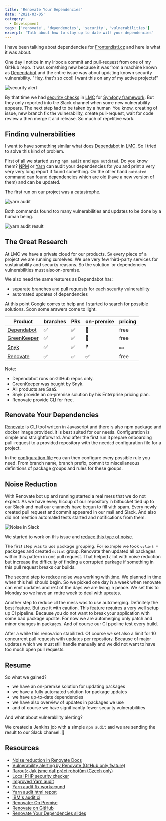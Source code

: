 ```yaml
---
title: 'Renovate Your Dependencies'
date: '2021-03-05'
category:
  - Development
tags: ['renovate', 'dependencies', 'security', 'vulnerabilities']
excerpt: 'Talk about how to stay up to date with your dependencies'
---
```


I have been talking about dependencies for [Frontendisti.cz][frontendisti] and here is what it was about.

One day I notice in my Inbox a commit and pull-request from one of my GitHub repo.
It was something new because it was from a machine known as [Dependabot][dependabot] and the entire issue was about updating
known security vulnerability. "Hey, that's so cool! I want this on any of my active projects!"

![security alert](./github-dependabot.png 'Securit alert from dependabot')

By that time we had [security checks](https://github.com/FriendsOfPHP/security-advisories) in [LMC][lmc] for [Symfony framework][symfony]. But they only reported into the Slack channel
when some new vulnerability appears. The next step had to be taken by a human. You know, creating of issue, new branch
fix the vulnerability, create pull-request, wait for code review a then merge it and release. So much of repetitive work.

## Finding vulnerabilities

I want to have something similar what does [Dependabot][dependabot] in [LMC][lmc]. So I tried to solve this kind of problem.

First of all we started using `npm audit` and `npm outdated`. Do you know them? [NPM][npm-audit] or [Yarn][yarn-audit] can audit your dependencies
for you and print a very very very long report if found something. On the other hand `outdated` command can found dependencies
which are old (have a new version of them) and can be updated.

The first run on our project was a catastrophe.

![yarn audit](./audit.gif 'Running audit on our project')

Both commands found too many vulnerabilities and updates to be done by a human being.

![yarn audit result](./audit-result.png 'Result of audit on our project')

## The Great Research

At LMC we have a private cloud for our products. So every piece of a project we are running ourselves.
We use very few third-party services for sustainability and security reasons. So the solution for
dependencies vulnerabilities must also on-premise.

We also need the same features as Dependabot has:

- separate branches and pull requests for each security vulnerability
- automated updates of dependencies

At this point Google comes to help and I started to search for possible solutions. Soon some answers come to light.

| Product                    | branches | PRs | on-premise | pricing |
| -------------------------- | -------- | --- | ---------- | ------- |
| [Dependabot][dependabot]   | ✅       | ✅  | 🚫         | free    |
| [GreenKeeper][greenkeeper] | ✅       | ✅  | 🚫         | free    |
| [Snyk][snyk]               | ✅       | ✅  | ❓         | 💵      |
| [Renovate][renovate]       | ✅       | ✅  | ✅         | free    |

Note:

- Dependabot runs on GitHub repos only.
- GreenKeeper was bought by Snyk.
- All products are SaaS.
- Snyk provide an on-premise solution by his Enterprise pricing plan.
- Renovate provide CLI for free.

## Renovate Your Dependencies

[Renovate][renovate] is CLI tool written in Javascript and there is also npm package and docker image provided.
It is best suited for our needs. Configuration is simple and straightforward. And after the first run it
prepare onboarding pull-request to a provided repository with the needed configuration file for a project.

In the [configuration file][renovate-configuration] you can then configure every possible rule you need. From branch name, branch prefix, commit to miscellaneous definitions of package groups and rules for these groups.

## Noise Reduction

With Renovate bot up and running started a real mess that we do not expect. As we have every hiccup of our repository in bitbucket tied up to our Slack and mail our channels have begun to fill with spam. Every newly created pull request and commit appeared in our mail and Slack. And also did not mention automated tests started and notifications from them.

![Noise in Slack](slack-noise-3.png 'Noise in Slack')

We started to work on this issue and [reduce this type of noise][renovate-noise-reduction].

The first step was to use package grouping. For example we took `eslint-*` packages and created `eslint` group. Renovate then updated all packages within this pattern in one pull request. That helped a lot with noise reduction but increase the difficulty of finding a corrupted package if something in this pull request breaks our builds.

The second step to reduce noise was working with time. We planned in time when this hell should begin. So we picked one day in a week when renovate can emit updates and rest of the days we are living in peace. We set this to Monday so we have an entire week to deal with updates.

Another step to reduce all the mess was to use automerging. Definitely the best feature. But use it with caution. This feature requires a very well setup up CI pipeline. Because you do not want to break your application with some bad package update. For now we are automerging only patch and minor changes in packages. And of course our CI pipeline test every build.

After a while this renovation stabilized. Of course we set also a limit for 10 concurrent pull requests with updates per repository. Because of major updates which we must still handle manually and we did not want to have too much open pull requests.

## Resume

So what we gained?

- we have an on-premise solution for updating packages
- we have a fully automated solution for package updates
- we have up-to-date dependencies
- we have also overview of updates in packages we use
- and of course we have significantly fewer security vulnerabilities

And what about vulnerability alerting?

We created a Jenkins job with a simple `npm audit` and we are sending the result to our Slack channel. 🎉

## Resources

- [Noise reduction in Renovate Docs][renovate-noise-reduction]
- [Vulnerability alerting by Renovate (GitHub only feature)][renovate-vulnerability-alerts]
- [Rarouš: Jak jsme dali práci robotům (Czech only)][rarous-prace-robotum]
- [Local PHP security checker][github-php-security-checker]
- [Improved Yarn audit][github-improved-yarn-audit]
- [Yarn audit fix workaround][dev-yarn-audit-fix]
- [Yarn audit html report][github-yarn-audit-html]
- [IBM's audit ci][ibm-audit-ci]
- [Renovate: On Premise][renovate-on-premises]
- [Renovate on GitHub][github-renovate]
- [Renovate Your Dependencies slides][frontendisti-slides]

[frontendisti]: https://frontendisti.cz/
[dependabot]: https://dependabot.com/
[lmc]: https://www.lmc.eu/
[symfony]: https://symfony.com/
[npm-audit]: https://docs.npmjs.com/cli/v7/commands/npm-audit
[yarn-audit]: https://classic.yarnpkg.com/en/docs/cli/audit/
[greenkeeper]: https://greenkeeper.io/
[snyk]: https://snyk.io/
[renovate]: https://www.whitesourcesoftware.com/free-developer-tools/renovate/
[renovate-configuration]: https://docs.renovatebot.com/configuration-options/
[renovate-noise-reduction]: https://docs.renovatebot.com/noise-reduction/
[renovate-vulnerability-alerts]: https://docs.renovatebot.com/configuration-options/#vulnerabilityalerts
[rarous-prace-robotum]: https://www.rarous.net/weblog/2018/09/28/jak-jsme-dali-praci-robotum.html
[github-php-security-checker]: https://github.com/fabpot/local-php-security-checker
[github-improved-yarn-audit]: https://github.com/djfdyuruiry/improved-yarn-audit
[dev-yarn-audit-fix]: https://dev.to/antongolub/yarn-audit-fix-workaround-i2a
[github-yarn-audit-html]: https://github.com/davityavryan/yarn-audit-html
[ibm-audit-ci]: https://github.com/IBM/audit-ci
[renovate-on-premises]: https://www.whitesourcesoftware.com/free-developer-tools/renovate/on-premises
[github-renovate]: https://github.com/renovatebot/renovate
[frontendisti-slides]: https://frontendisti-renovate-your-dependencies.netlify.app/
